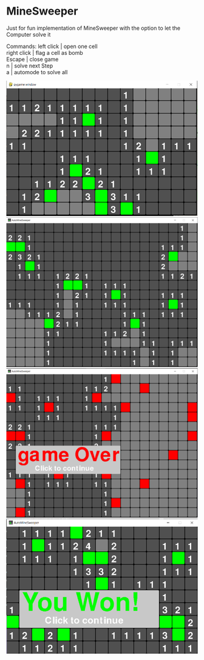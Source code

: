 # MineSweeper
Just for fun implementation of MineSweeper with the option to let the Computer solve it

Commands:
               left click      | open one cell           
               right click     | flag a cell as bomb     
               Escape          | close game              
               n               | solve next Step         
               a               | automode to solve all   
              
              
![image1](https://github.com/El-Extraterrestre/MineSweeper/blob/main/images/image1.png?raw=true)
![image2](https://github.com/El-Extraterrestre/MineSweeper/blob/main/images/image2.png?raw=true)
![image3](https://github.com/El-Extraterrestre/MineSweeper/blob/main/images/image3.png?raw=true)
![image4](https://github.com/El-Extraterrestre/MineSweeper/blob/main/images/image4.png?raw=true)
